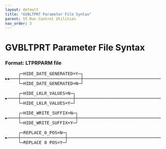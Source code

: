 ```yaml
---
layout: default
title: "GVBLTPRT Parameter File Syntax"
parent: 55 Run Control Utilities
nav_order: 3
---
```


# GVBLTPRT Parameter File Syntax  
 
### Format: LTPRPARM file
<pre>
     ┌─HIDE_DATE_GENERATED=Y─┐  
►►───┼───────────────────────┼──────────────────────────────────────────────────►
     └─HIDE_DATE_GENERATED=N─┘

     ┌─HIDE_LKLR_VALUES=N─┐ 
►────┼────────────────────┼─────────────────────────────────────────────────────►
     └─HIDE_LKLR_VALUES=Y─┘ 

     ┌─HIDE_WRITE_SUFFIX=N─┐ 
►────┼─────────────────────┼────────────────────────────────────────────────────►
     └─HIDE_WRITE_SUFFIX=Y─┘

     ┌─REPLACE_0_POS=N─┐ 
►────┼─────────────────┼───────────────────────────────────────────────────────►◄
     └─REPLACE_0_POS=Y─┘
</pre>